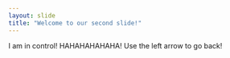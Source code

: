 ```yaml
---
layout: slide
title: "Welcome to our second slide!"
---
```

I am in control! HAHAHAHAHAHA!
Use the left arrow to go back!
